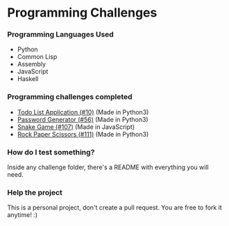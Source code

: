 # Programming Challenges

### Programming Languages Used
- Python
- Common Lisp
- Assembly
- JavaScript
- Haskell

### Programming challenges completed
- [Todo List Application (#10)](https://github.com/paulo-e/programming_challenges/tree/master/v4/10_to-do_list_application) (Made in Python3)
- [Password Generator (#56)](https://github.com/paulo-e/programming_challenges/tree/master/v4/56_password_generator) (Made in Python3)
- [Snake Game (#107)](https://github.com/paulo-e/programming_challenges/tree/master/v4/107_snake) (Made in JavaScript)
- [Rock Paper Scissors (#111)](https://github.com/paulo-e/programming_challenges/tree/master/v4/111_rock_paper_scissors) (Made in Python3)

### How do I test something?
Inside any challenge folder, there's a README with everything you will need.

### Help the project
This is a personal project, don't create a pull request. You are free to fork it anytime! :)
